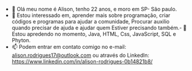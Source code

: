 - 👋 Olá meu nome é Alison, tenho 22 anos, e moro em SP- São paulo.
- 👀 Estou interessado em, aprender mais sobre programação, criar códigos e programas para ajudar a comunidade, Procurar auxilio quando precisar de ajuda e ajudar quem
Estiver precisando também.- 🌱 Estou apredendo no momento, Java, HTML, Css, JavaScript, SQL e Phyton.
- 📫 Podem entrar em contato comigo no e-mail: alison.rodrigues17@outlook.com ou através do LinkedIn: https://www.linkedin.com/in/alison-rodrigues-0b14821b8/

